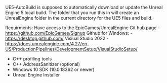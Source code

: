 UE5-AutoBuild is supposed to automatically download or update the Unreal Engine 5 local build. The folder that you run this in will create an UnrealEngine folder in the current directory for the UE5 files and build. 

Requirments:
Have access to the EpicGames/UnrealEngine Git hub page - https://github.com/EpicGames/Signup
Github for Windows: - https://desktop.github.com/
Visiual Studio 2022 - https://docs.unrealengine.com/4.27/en-US/ProductionPipelines/DevelopmentSetup/VisualStudioSetup/
- C++ profiling tools
- C++ AddressSanitizer (optional)
- Windows 10 SDK (10.0.18362 or newer)
- Unreal Engine Installer
